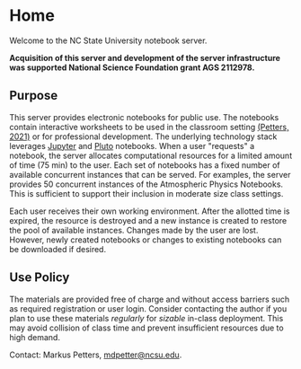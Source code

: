 # Home

Welcome to the NC State University notebook server. 

**Acquisition of this server and development of the server infrastructure was supported National Science Foundation grant AGS 2112978.** 


## Purpose

This server provides electronic notebooks for public use. The notebooks contain interactive worksheets to be used in the classroom setting [(Petters, 2021)](https://journals.ametsoc.org/view/journals/bams/102/3/BAMS-D-20-0072.1.xml) or for professional development. The underlying technology stack leverages [Jupyter](https://jupyter.org/) and [Pluto](https://github.com/fonsp/Pluto.jl) notebooks. When a user "requests" a notebook, the server allocates computational resources for a limited amount of time (75 min) to the user. Each set of notebooks has a fixed number of available concurrent instances that can be served. For examples, the server provides 50 concurrent instances of the Atmospheric Physics Notebooks. This is sufficient to support their inclusion in moderate size class settings.

Each user receives their own working environment. After the allotted time is expired, the resource is destroyed and a new instance is created to restore the pool of available instances. Changes made by the user are lost. However, newly created notebooks or changes to existing notebooks can be downloaded if desired.   

## Use Policy

The materials are provided free of charge and without access barriers such as required registration or user login. Consider contacting the author if you plan to use these materials *regularly* for *sizable* in-class deployment. This may avoid collision of class time and prevent insufficient resources due to high demand. 

Contact: Markus Petters, [mdpetter@ncsu.edu](mailto:mdpetter@ncsu.edu).